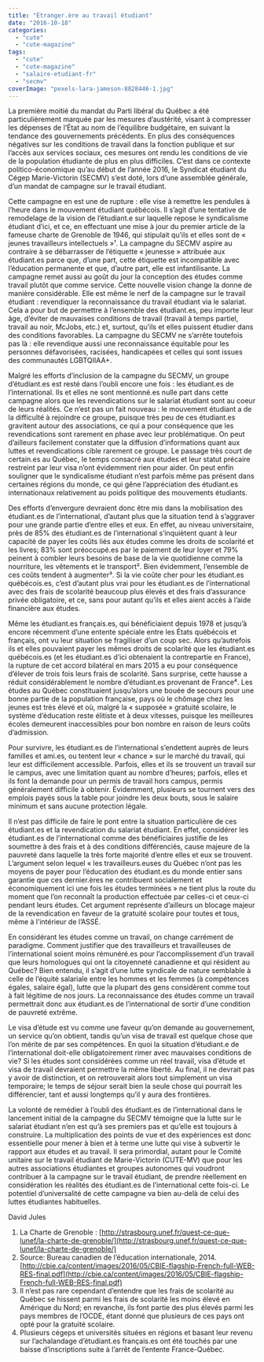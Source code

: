 ```yaml
---
title: "Étranger.ère au travail étudiant"
date: "2016-10-18"
categories: 
  - "cute"
  - "cute-magazine"
tags: 
  - "cute"
  - "cute-magazine"
  - "salaire-etudiant-fr"
  - "secmv"
coverImage: "pexels-lara-jameson-8828446-1.jpg"
---
```


La première moitié du mandat du Parti libéral du Québec a été particulièrement marquée par les mesures d’austérité, visant à compresser les dépenses de l’État au nom de l’équilibre budgétaire, en suivant la tendance des gouvernements précédents. En plus des conséquences négatives sur les conditions de travail dans la fonction publique et sur l’accès aux services sociaux, ces mesures ont rendu les conditions de vie de la population étudiante de plus en plus difficiles. C’est dans ce contexte politico-économique qu’au début de l’année 2016, le Syndicat étudiant du Cégep Marie-Victorin (SECMV) s’est doté, lors d’une assemblée générale, d’un mandat de campagne sur le travail étudiant.

Cette campagne en est une de rupture : elle vise à remettre les pendules à l’heure dans le mouvement étudiant québécois. Il s’agit d’une tentative de remodelage de la vision de l’étudiant.e sur laquelle repose le syndicalisme étudiant d’ici, et ce, en effectuant une mise à jour du premier article de la fameuse charte de Grenoble de 1946, qui stipulait qu’ils et elles sont de « jeunes travailleurs intellectuels »¹. La campagne du SECMV aspire au contraire à se débarrasser de l’étiquette « jeunesse » attribuée aux étudiant.es parce que, d’une part, cette étiquette est incompatible avec l’éducation permanente et que, d’autre part, elle est infantilisante. La campagne remet aussi au goût du jour la conception des études comme travail plutôt que comme service. Cette nouvelle vision change la donne de manière considérable. Elle est même le nerf de la campagne sur le travail étudiant : revendiquer la reconnaissance du travail étudiant via le salariat. Cela a pour but de permettre à l’ensemble des étudiant.es, peu importe leur âge, d’éviter de mauvaises conditions de travail (travail à temps partiel, travail au noir, McJobs, etc.) et, surtout, qu’ils et elles puissent étudier dans des conditions favorables. La campagne du SECMV ne s’arrête toutefois pas là : elle revendique aussi une reconnaissance équitable pour les personnes défavorisées, racisées, handicapées et celles qui sont issues des communautés LGBTQIIAA+.

Malgré les efforts d’inclusion de la campagne du SECMV, un groupe d’étudiant.es est resté dans l’oubli encore une fois : les étudiant.es de l’international. Ils et elles ne sont mentionné.es nulle part dans cette campagne alors que les revendications sur le salariat étudiant sont au coeur de leurs réalités. Ce n’est pas un fait nouveau : le mouvement étudiant a de la difficulté à rejoindre ce groupe, puisque très peu de ces étudiant.es gravitent autour des associations, ce qui a pour conséquence que les revendications sont rarement en phase avec leur problématique. On peut d’ailleurs facilement constater que la diffusion d’informations quant aux luttes et revendications cible rarement ce groupe. Le passage très court de certain.es au Québec, le temps consacré aux études et leur statut précaire restreint par leur visa n’ont évidemment rien pour aider. On peut enfin souligner que le syndicalisme étudiant n’est parfois même pas présent dans certaines régions du monde, ce qui gêne l’appréciation des étudiant.es internationaux relativement au poids politique des mouvements étudiants.

Des efforts d’envergure devraient donc être mis dans la mobilisation des étudiant.es de l’international, d’autant plus que la situation tend à s’aggraver pour une grande partie d’entre elles et eux. En effet, au niveau universitaire, près de 85% des étudiant.es de l’international s’inquiètent quant à leur capacité de payer les coûts liés aux études comme les droits de scolarité et les livres; 83% sont préoccupé.es par le paiement de leur loyer et 79% peinent à combler leurs besoins de base de la vie quotidienne comme la nourriture, les vêtements et le transport². Bien évidemment, l’ensemble de ces coûts tendent à augmenter³. Si la vie coûte cher pour les étudiant.es québécois.es, c’est d’autant plus vrai pour les étudiant.es de l’international avec des frais de scolarité beaucoup plus élevés et des frais d’assurance privée obligatoire, et ce, sans pour autant qu’ils et elles aient accès à l’aide financière aux études.

Même les étudiant.es français.es, qui bénéficiaient depuis 1978 et jusqu’à encore récemment d’une entente spéciale entre les États québécois et français, ont vu leur situation se fragiliser d’un coup sec. Alors qu’autrefois ils et elles pouvaient payer les mêmes droits de scolarité que les étudiant.es québécois.es (et les étudiant.es d’ici obtenaient la contrepartie en France), la rupture de cet accord bilatéral en mars 2015 a eu pour conséquence d’élever de trois fois leurs frais de scolarité. Sans surprise, cette hausse a réduit considérablement le nombre d’étudiant.es provenant de France⁴. Les études au Québec constituaient jusqu’alors une bouée de secours pour une bonne partie de la population française, pays où le chômage chez les jeunes est très élevé et où, malgré la « supposée » gratuité scolaire, le système d’éducation reste élitiste et à deux vitesses, puisque les meilleures écoles demeurent inaccessibles pour bon nombre en raison de leurs coûts d’admission.

Pour survivre, les étudiant.es de l’international s’endettent auprès de leurs familles et ami.es, ou tentent leur « chance » sur le marché du travail, qui leur est difficilement accessible. Parfois, elles et ils se trouvent un travail sur le campus, avec une limitation quant au nombre d’heures; parfois, elles et ils font la demande pour un permis de travail hors campus, permis généralement difficile à obtenir. Évidemment, plusieurs se tournent vers des emplois payés sous la table pour joindre les deux bouts, sous le salaire minimum et sans aucune protection légale.

Il n’est pas difficile de faire le pont entre la situation particulière de ces étudiant.es et la revendication du salariat étudiant. En effet, considérer les étudiant.es de l’international comme des bénéficiaires justifie de les soumettre à des frais et à des conditions différenciés, cause majeure de la pauvreté dans laquelle la très forte majorité d’entre elles et eux se trouvent. L’argument selon lequel « les travailleurs.euses du Québec n’ont pas les moyens de payer pour l’éducation des étudiant.es du monde entier sans garantie que ces dernier.ères ne contribuent socialement et économiquement ici une fois les études terminées » ne tient plus la route du moment que l’on reconnaît la production effectuée par celles-ci et ceux-ci pendant leurs études. Cet argument représente d’ailleurs un blocage majeur de la revendication en faveur de la gratuité scolaire pour toutes et tous, même à l’intérieur de l’ASSÉ.

En considérant les études comme un travail, on change carrément de paradigme. Comment justifier que des travailleurs et travailleuses de l’international soient moins rémunéré.es pour l’accomplissement d’un travail que leurs homologues qui ont la citoyenneté canadienne et qui résident au Québec? Bien entendu, il s’agit d’une lutte syndicale de nature semblable à celle de l’équité salariale entre les hommes et les femmes (à compétences égales, salaire égal), lutte que la plupart des gens considèrent comme tout à fait légitime de nos jours. La reconnaissance des études comme un travail permettrait donc aux étudiant.es de l’international de sortir d’une condition de pauvreté extrême.

Le visa d’étude est vu comme une faveur qu’on demande au gouvernement, un service qu’on obtient, tandis qu’un visa de travail est quelque chose que l’on mérite de par ses compétences. En quoi la situation d’étudiant.e de l’international doit-elle obligatoirement rimer avec mauvaises conditions de vie? Si les études sont considérées comme un réel travail, visa d’étude et visa de travail devraient permettre la même liberté. Au final, il ne devrait pas y avoir de distinction, et on retrouverait alors tout simplement un visa temporaire; le temps de séjour serait bien la seule chose qui pourrait les différencier, tant et aussi longtemps qu’il y aura des frontières.

La volonté de remédier à l’oubli des étudiant.es de l’international dans le lancement initial de la campagne du SECMV témoigne que la lutte sur le salariat étudiant n’en est qu’à ses premiers pas et qu’elle est toujours à construire. La multiplication des points de vue et des expériences est donc essentielle pour mener à bien et à terme une lutte qui vise à subvertir le rapport aux études et au travail. Il sera primordial, autant pour le Comité unitaire sur le travail étudiant de Marie-Victorin (CUTE-MV) que pour les autres associations étudiantes et groupes autonomes qui voudront contribuer à la campagne sur le travail étudiant, de prendre réellement en considération les réalités des étudiant.es de l’international cette fois-ci. Le potentiel d’universalité de cette campagne va bien au-delà de celui des luttes étudiantes habituelles.

David Jules

1. La Charte de Grenoble : [http://strasbourg.unef.fr/quest-ce-que-lunef/la-charte-de-grenoble/](http://strasbourg.unef.fr/quest-ce-que-lunef/la-charte-de-grenoble/)
2. Source: Bureau canadien de l’éducation internationale, 2014. [http://cbie.ca/content/images/2016/05/CBIE-flagship-French-full-WEB-RES-final.pdf](http://cbie.ca/content/images/2016/05/CBIE-flagship-French-full-WEB-RES-final.pdf)
3. Il n’est pas rare cependant d’entendre que les frais de scolarité au Québec se hissent parmi les frais de scolarité les moins élevé en Amérique du Nord; en revanche, ils font partie des plus élevés parmi les pays membres de l’OCDE, étant donné que plusieurs de ces pays ont opté pour la gratuité scolaire.
4. Plusieurs cégeps et universités situées en régions et basant leur revenu sur l’achalandage d’étudiant.es français.es ont été touchés par une baisse d’inscriptions suite à l’arrêt de l’entente France-Québec.
